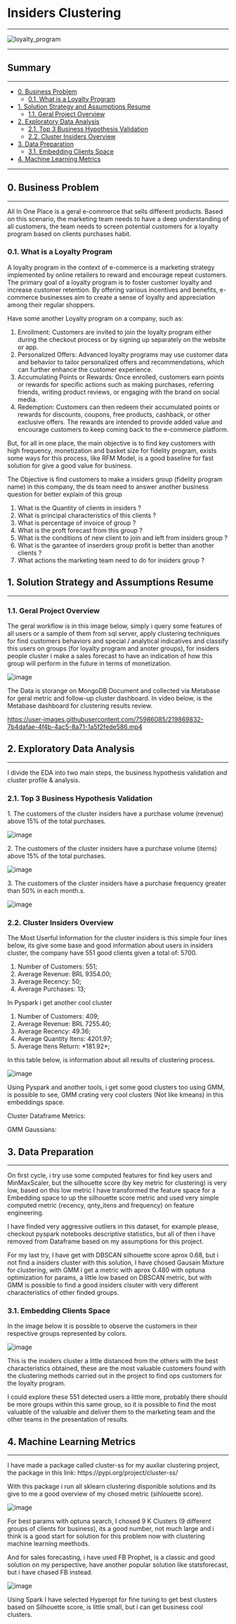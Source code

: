 # Insiders Clustering

<hr>

![loyalty_program](https://user-images.githubusercontent.com/75986085/218735612-345f263d-9591-49bb-a1ac-071713b3c7b4.png)


<hr>

<h2>Summary</h2>
<hr>

- [0. Business Problem](#0-bussiness-problem)
  - [0.1. What is a Loyalty Program](#01-what-is-a-loyalty-program)
- [1. Solution Strategy and Assumptions Resume](#1-solution-strategy-and-assumptions-resume)
  - [1.1. Geral Project Overview](#11-geral-project-overview)
- [2. Exploratory Data Analysis](#2-exploratory-data-analysis)
  - [2.1. Top 3 Business Hypothesis Validation](#21-top-3-business-hypothesis-validation)
  - [2.2. Cluster Insiders Overview](#22-cluster-insiders-overview)
- [3. Data Preparation](#3-data-preparation)
  - [3.1. Embedding Clients Space](#31-embedding-clients-space)
- [4. Machine Learning Metrics](#4-machine-learning-metrics)

<hr>

<h2>0. Business Problem</h2>
<hr>

<p>All In One Place is a geral e-commerce that sells different products. Based on this scenario, the marketing team needs to have a deep understanding of all customers, the team needs to screen potential customers for a loyalty program based on clients purchases habit.</p>

<h3>0.1. What is a Loyalty Program</h3>

<p>A loyalty program in the context of e-commerce is a marketing strategy implemented by online retailers to reward and encourage repeat customers. The primary goal of a loyalty program is to foster customer loyalty and increase customer retention. By offering various incentives and benefits, e-commerce businesses aim to create a sense of loyalty and appreciation among their regular shoppers.</p>

<p>Have some another Loyalty program on a company, such as:</p>

<ol>
  <li>Enrollment: Customers are invited to join the loyalty program either during the checkout process or by signing up separately on the website or app.</li>
  <li>Personalized Offers: Advanced loyalty programs may use customer data and behavior to tailor personalized offers and recommendations, which can further enhance the customer experience.</li>
  <li>Accumulating Points or Rewards: Once enrolled, customers earn points or rewards for specific actions such as making purchases, referring friends, writing product reviews, or engaging with the brand on social media.</li>
  <li>Redemption: Customers can then redeem their accumulated points or rewards for discounts, coupons, free products, cashback, or other exclusive offers. The rewards are intended to provide added value and encourage customers to keep coming back to the e-commerce platform.</li>
</ol>

<p>But, for all in one place, the main objective is to find key customers with high frequency, monetization and basket size for fidelity program, exists some ways for this process, like RFM Model, is a good baseline for fast solution for give a good value for business.</p>

<p>The Objective is find customers to make a insiders group (fidelity program name) in this company, the ds team need to answer another business question for better explain of this group</p>

1. What is the Quantity of clients in insiders ?
2. What is principal characteristics of this clients ?
3. What is percentage of invoice of group ?
4. What is the proft forecast from this group ?
5. What is the conditions of new client to join and left from insiders group ?
6. What is the garantee of inserders group profit is better than another clients ?
7. What actions the marketing team need to do for insiders group ?

<h2>1. Solution Strategy and Assumptions Resume</h2>
<hr>

<h3>1.1. Geral Project Overview</h3>

<p>The geral workflow is in this image below, simply i query some features of all users or a sample of them from sql server, apply clustering techniques for find customers behaviors and special / analytical indicatives and classify this users on groups (for loyalty program and anoter groups), for insiders people cluster i make a sales forecast to have an indication of how this group will perform in the future in terms of monetization.</p>

![image](https://github.com/xGabrielR/Insiders-Clustering/assets/75986085/80667c7a-667b-49dd-b9d2-30a6696f339f)

<p>The Data is storange on MongoDB Document and collected via Metabase for geral metric and follow-up cluster dashboard. In video below, is the Metabase dashboard for clustering results review.<p>

https://user-images.githubusercontent.com/75986085/219869832-7b4dafae-4f4b-4ac5-8a71-1a5f2fede586.mp4


<h2>2. Exploratory Data Analysis</h2>
<hr>

<p>I divide the EDA into two main steps, the business hypothesis validation and cluster profile & analysis.</p>

<h3>2.1. Top 3 Business Hypothesis Validation</h3>

<p>1. The customers of the cluster insiders have a purchase volume (revenue) above 15% of the total purchases.</p>

![image](https://github.com/xGabrielR/Insiders-Clustering/assets/75986085/7746dc7e-f658-4724-891b-69cab73dc224)


<p>2. The customers of the cluster insiders have a purchase volume (items) above 15% of the total purchases.</p>

![image](https://github.com/xGabrielR/Insiders-Clustering/assets/75986085/b531078b-aea2-4e04-bb06-4f0da1cbf9f2)


<p>3. The customers of the cluster insiders have a purchase frequency greater than 50% in each month.s.</p>

![image](https://github.com/xGabrielR/Insiders-Clustering/assets/75986085/99844034-c2e0-4810-93ff-bde94faecad6)


<h3>2.2. Cluster Insiders Overview</h3>

<p>The Most Userful Information for the cluster insiders is this simple four lines below, its give some base and good information about users in insiders cluster, the company have 551 good clients given a total of: 5700.</p>

<ol>
  <li>Number of Customers: 551;</li>
  <li>Average Revenue: BRL 9354.00;</li>
  <li>Average Recency: 50;</li>
  <li>Average Purchases: 13;</li>
</ol>

<p>In Pyspark i get another cool cluster</p>

<ol>
  <li>Number of Customers: 409;</li>
  <li>Average Revenue: BRL 7255.40;</li>
  <li>Average Recency: 49.36;</li>
  <li>Average Quantity Itens: 4201.97;</li>
  <li>Average Itens Return: *181.92*;</li>
</ol>

<p>In this table below, is information about all results of clustering process.</p>

![image](https://github.com/xGabrielR/Insiders-Clustering/assets/75986085/7eb468ca-eb4c-419c-915e-4a84b51841c9)

<p>Using Pyspark and another tools, i get some good clusters too using GMM, is possible to see, GMM crating very cool clusters (Not like kmeans) in this embeddings space.</p>

<p>Cluster Dataframe Metrics:</p>



<p>GMM Gaussians:</p>



<h2>3. Data Preparation</h2>

<hr>

<p>On first cycle, i try use some computed features for find key users and MinMaxScaler, but the silhouette score (by key metric for clustering) is very low, based on this low metric I have transformed the feature space for a Embedding space to up the silhouette score metric and used very simple computed metric (recency, qnty_itens and frequency) on feature engineering.</p>
<p>I have finded very aggressive outliers in this dataset, for example please, checkout pyspark notebooks descriptive statistics, but all of then i have removed from Dataframe based on my assumptions for this project.</p>
<p>For my last try, I have get with DBSCAN silhouette score aprox 0.68, but i not find a insiders cluster with this solution, I have chosed Gausain Mixture for clustering, with GMM i get a metric with aprox 0.480 with optuna optimization for params, a little low based on DBSCAN metric, but with GMM is possible to find a good insiders clsuter with very different characteristics of other finded groups.</p>

<h3>3.1. Embedding Clients Space</h3>

<p>In the image below it is possible to observe the customers in their respective groups represented by colors.</p>

![image](https://github.com/xGabrielR/Insiders-Clustering/assets/75986085/e4a4a481-f8ae-4dc8-b74c-40fe0f4fdc89)

<p>This is the insiders cluster a little distanced from the others with the best characteristics obtained, these are the most valuable customers found with the clustering methods carried out in the project to find ops customers for the loyalty program.</p>
<p>I could explore these 551 detected users a little more, probably there should be more groups within this same group, so it is possible to find the most valuable of the valuable and deliver them to the marketing team and the other teams in the presentation of results.</p>

<h2>4. Machine Learning Metrics</h2>

<hr>

<p>I have made a package called cluster-ss for my auxliar clustering project, the package in this link: https://pypi.org/project/cluster-ss/</p>
<p>With this package i run all sklearn clustering disponible solutions and its give to me a good overview of my chosed metric (sihlouette score).</p>

![image](https://github.com/xGabrielR/Insiders-Clustering/assets/75986085/409c86fc-d31b-45ba-98b5-1d49ee05407c)

<p>For best params with optuna search, I chosed 9 K Clusters (9 different groups of clients for business), its a good number, not much large and i think is a good start for solution for this problem now with clustering machine learning meethods.</p>

<p>And for sales forecasting, i have used FB Prophet, is a classic and good solution on my perspective, have another popular solution like statsforecast, but i have chased FB instead.</p>

![image](https://github.com/xGabrielR/Insiders-Clustering/assets/75986085/fe8c9719-8804-4f2a-b844-ae24f0a71018)

<p>Using Spark I have selected Hyperopt for fine tuning to get best clusters based on Silhouette score, is little small, but i can get business cool clusters.</p>

